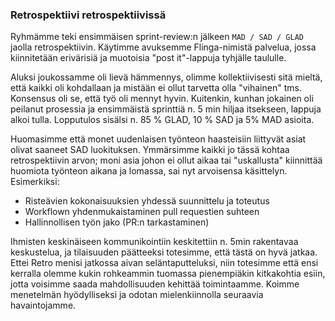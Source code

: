 ### Retrospektiivi retrospektiivissä

Ryhmämme teki ensimmäisen sprint-review:n jälkeen `MAD / SAD / GLAD` jaolla retrospektiivin. Käytimme avuksemme
Flinga-nimistä palvelua, jossa kiinnitetään erivärisiä ja muotoisia "post it"-lappuja tyhjälle taululle.

Aluksi joukossamme oli lievä hämmennys, olimme kollektiivisesti sitä mieltä, että kaikki oli kohdallaan ja mistään
ei ollut tarvetta olla "vihainen" tms. Konsensus oli se, että työ oli mennyt hyvin. Kuitenkin, kunhan jokainen oli
 peilanut prosessia ja ensimmäistä sprinttiä n. 5 min hiljaa itsekseen, lappuja alkoi tulla. Lopputulos sisälsi
n. 85 % GLAD, 10 % SAD ja 5% MAD asioita.

Huomasimme että monet uudenlaisen työnteon haasteisiin liittyvät asiat olivat saaneet SAD luokituksen. Ymmärsimme 
kaikki jo tässä kohtaa retrospektiivin arvon; moni asia johon ei ollut aikaa tai "uskallusta" kiinnittää huomiota
työnteon aikana ja lomassa, sai nyt arvoisensa käsittelyn. Esimerkiksi:
- Risteävien kokonaisuuksien yhdessä suunnittelu ja toteutus
- Workflown yhdenmukaistaminen pull requestien suhteen
- Hallinnollisen työn jako (PR:n tarkastaminen)

 Ihmisten keskinäiseen kommunikointiin keskitettiin n. 5min rakentavaa keskustelua, ja tilaisuuden päätteeksi 
totesimme, että tästä on hyvä jatkaa. Ettei Retro menisi jatkossa aivan seläntaputteluksi, niin totesimme että ensi 
kerralla olemme kukin rohkeammin tuomassa pienempiäkin kitkakohtia esiin, jotta voisimme saada mahdollisuuden
kehittää toimintaamme. Koimme menetelmän hyödylliseksi ja odotan mielenkiinnolla seuraavia havaintojamme.

